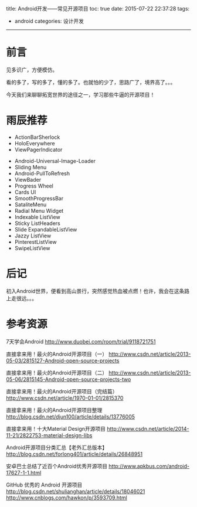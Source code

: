 title: Android开发——常见开源项目
toc: true
date: 2015-07-22 22:37:28
tags:
- android
categories: 设计开发
---
# 前言
见多识广，方便模仿。

看的多了，写的多了，懂的多了。也就怕的少了，思路广了，境界高了。。。

今天我们来聊聊拓宽世界的途径之一，学习那些牛逼的开源项目！


# 雨辰推荐
- ActionBarSherlock
- HoloEverywhere
- ViewPagerIndicator

<!--more-->

- Android-Universal-Image-Loader
- Sliding Menu
- Android-PullToRefresh
- ViewBader
- Progress Wheel
- Cards UI
- SmoothProgressBar
- SataliteMenu
- Radial Menu Widget
- Indexable ListView
- Sticky ListHeaders
- Slide ExpandableListView
- Jazzy ListView
- PinterestListView
- SwipeListView

# 后记
初入Android世界，便看到高山景行，突然感觉热血被点燃！也许，我会在这条路上走很远。。。

# 参考资源

7天学会Android
http://www.duobei.com/room/trial/9118721751

直接拿来用！最火的Android开源项目（一）
http://www.csdn.net/article/2013-05-03/2815127-Android-open-source-projects

直接拿来用！最火的Android开源项目（二）
http://www.csdn.net/article/2013-05-06/2815145-Android-open-source-projects-two

直接拿来用！最火的Android开源项目（完结篇）
http://www.csdn.net/article/1970-01-01/2815370

直接拿来用！最火的Android开源项目整理
http://blog.csdn.net/djun100/article/details/13776005

直接拿来用！十大Material Design开源项目
http://www.csdn.net/article/2014-11-21/2822753-material-design-libs

Android开源项目分类汇总【老外汇总版本】
http://blog.csdn.net/forlong401/article/details/26848951
 
安卓巴士总结了近百个Android优秀开源项目
http://www.apkbus.com/android-17627-1-1.html
 
GitHub 优秀的 Android 开源项目
http://blog.csdn.net/shulianghan/article/details/18046021
http://www.cnblogs.com/hawkon/p/3593709.html
 